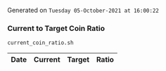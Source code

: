 Generated on `Tuesday 05-October-2021 at 16:00:22`

### Current to Target Coin Ratio
`current_coin_ratio.sh`

Date|Current|Target|Ratio
---|---|---|---
